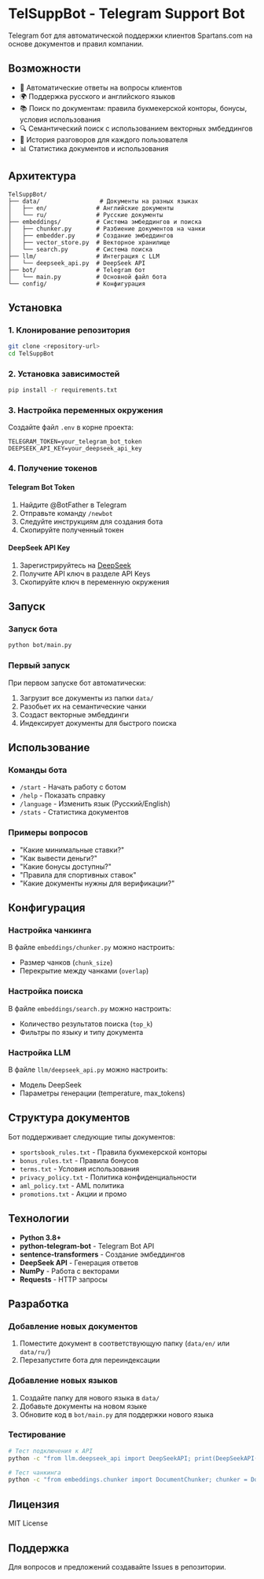 # TelSuppBot - Telegram Support Bot

Telegram бот для автоматической поддержки клиентов Spartans.com на основе документов и правил компании.

## Возможности

- 🤖 Автоматические ответы на вопросы клиентов
- 🌍 Поддержка русского и английского языков
- 📚 Поиск по документам: правила букмекерской конторы, бонусы, условия использования
- 🔍 Семантический поиск с использованием векторных эмбеддингов
- 💬 История разговоров для каждого пользователя
- 📊 Статистика документов и использования

## Архитектура

```
TelSuppBot/
├── data/                 # Документы на разных языках
│   ├── en/              # Английские документы
│   └── ru/              # Русские документы
├── embeddings/          # Система эмбеддингов и поиска
│   ├── chunker.py       # Разбиение документов на чанки
│   ├── embedder.py      # Создание эмбеддингов
│   ├── vector_store.py  # Векторное хранилище
│   └── search.py        # Система поиска
├── llm/                 # Интеграция с LLM
│   └── deepseek_api.py  # DeepSeek API
├── bot/                 # Telegram бот
│   └── main.py          # Основной файл бота
└── config/              # Конфигурация
```

## Установка

### 1. Клонирование репозитория
```bash
git clone <repository-url>
cd TelSuppBot
```

### 2. Установка зависимостей
```bash
pip install -r requirements.txt
```

### 3. Настройка переменных окружения
Создайте файл `.env` в корне проекта:
```env
TELEGRAM_TOKEN=your_telegram_bot_token
DEEPSEEK_API_KEY=your_deepseek_api_key
```

### 4. Получение токенов

#### Telegram Bot Token
1. Найдите @BotFather в Telegram
2. Отправьте команду `/newbot`
3. Следуйте инструкциям для создания бота
4. Скопируйте полученный токен

#### DeepSeek API Key
1. Зарегистрируйтесь на [DeepSeek](https://platform.deepseek.com/)
2. Получите API ключ в разделе API Keys
3. Скопируйте ключ в переменную окружения

## Запуск

### Запуск бота
```bash
python bot/main.py
```

### Первый запуск
При первом запуске бот автоматически:
1. Загрузит все документы из папки `data/`
2. Разобьет их на семантические чанки
3. Создаст векторные эмбеддинги
4. Индексирует документы для быстрого поиска

## Использование

### Команды бота
- `/start` - Начать работу с ботом
- `/help` - Показать справку
- `/language` - Изменить язык (Русский/English)
- `/stats` - Статистика документов

### Примеры вопросов
- "Какие минимальные ставки?"
- "Как вывести деньги?"
- "Какие бонусы доступны?"
- "Правила для спортивных ставок"
- "Какие документы нужны для верификации?"

## Конфигурация

### Настройка чанкинга
В файле `embeddings/chunker.py` можно настроить:
- Размер чанков (`chunk_size`)
- Перекрытие между чанками (`overlap`)

### Настройка поиска
В файле `embeddings/search.py` можно настроить:
- Количество результатов поиска (`top_k`)
- Фильтры по языку и типу документа

### Настройка LLM
В файле `llm/deepseek_api.py` можно настроить:
- Модель DeepSeek
- Параметры генерации (temperature, max_tokens)

## Структура документов

Бот поддерживает следующие типы документов:
- `sportsbook_rules.txt` - Правила букмекерской конторы
- `bonus_rules.txt` - Правила бонусов
- `terms.txt` - Условия использования
- `privacy_policy.txt` - Политика конфиденциальности
- `aml_policy.txt` - AML политика
- `promotions.txt` - Акции и промо

## Технологии

- **Python 3.8+**
- **python-telegram-bot** - Telegram Bot API
- **sentence-transformers** - Создание эмбеддингов
- **DeepSeek API** - Генерация ответов
- **NumPy** - Работа с векторами
- **Requests** - HTTP запросы

## Разработка

### Добавление новых документов
1. Поместите документ в соответствующую папку (`data/en/` или `data/ru/`)
2. Перезапустите бота для переиндексации

### Добавление новых языков
1. Создайте папку для нового языка в `data/`
2. Добавьте документы на новом языке
3. Обновите код в `bot/main.py` для поддержки нового языка

### Тестирование
```bash
# Тест подключения к API
python -c "from llm.deepseek_api import DeepSeekAPI; print(DeepSeekAPI('test').test_connection())"

# Тест чанкинга
python -c "from embeddings.chunker import DocumentChunker; chunker = DocumentChunker(); print('Chunker initialized')"
```

## Лицензия

MIT License

## Поддержка

Для вопросов и предложений создавайте Issues в репозитории.
